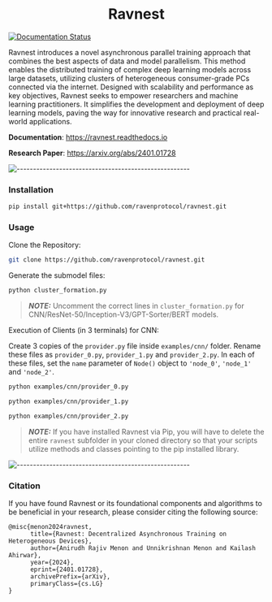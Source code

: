 <div align="center">
      <h1> Ravnest </h1>
</div>

[![Documentation Status](https://readthedocs.org/projects/ravnest/badge/?version=latest&style=for-the-badge)](http://ravnest.readthedocs.io)

Ravnest introduces a novel asynchronous parallel training approach that combines the best aspects of data and model parallelism. This method enables the distributed training of complex deep learning models across large datasets, utilizing clusters of heterogeneous consumer-grade PCs connected via the internet. Designed with scalability and performance as key objectives, Ravnest seeks to empower researchers and machine learning practitioners. It simplifies the development and deployment of deep learning models, paving the way for innovative research and practical real-world applications.

**Documentation**: https://ravnest.readthedocs.io

**Research Paper**: https://arxiv.org/abs/2401.01728


![-----------------------------------------------------](https://raw.githubusercontent.com/andreasbm/readme/master/assets/lines/aqua.png)

### Installation
```bash
pip install git+https://github.com/ravenprotocol/ravnest.git
```

### Usage

Clone the Repository:
```bash
git clone https://github.com/ravenprotocol/ravnest.git
```

Generate the submodel files:

```bash
python cluster_formation.py
```

> **_NOTE:_**  Uncomment the correct lines in ```cluster_formation.py``` for CNN/ResNet-50/Inception-V3/GPT-Sorter/BERT models.

Execution of Clients (in 3 terminals) for CNN:

Create 3 copies of the ``provider.py`` file inside ``examples/cnn/`` folder. Rename these files as ``provider_0.py``, ``provider_1.py`` and ``provider_2.py``. In each of these files, set the ``name`` parameter of ``Node()`` object to ``'node_0'``, ``'node_1'`` and ``'node_2'``.

```bash
python examples/cnn/provider_0.py
```
```bash
python examples/cnn/provider_1.py
```
```bash
python examples/cnn/provider_2.py
```

> **_NOTE:_** If you have installed Ravnest via Pip, you will have to delete the entire ``ravnest`` subfolder in your cloned directory so that your scripts utilize methods and classes pointing to the pip installed library.

![-----------------------------------------------------](https://raw.githubusercontent.com/andreasbm/readme/master/assets/lines/aqua.png)

### Citation
If you have found Ravnest or its foundational components and algorithms to be beneficial in your research, please consider citing the following source:

```
@misc{menon2024ravnest,
      title={Ravnest: Decentralized Asynchronous Training on Heterogeneous Devices}, 
      author={Anirudh Rajiv Menon and Unnikrishnan Menon and Kailash Ahirwar},
      year={2024},
      eprint={2401.01728},
      archivePrefix={arXiv},
      primaryClass={cs.LG}
}
```
